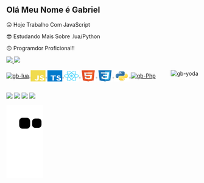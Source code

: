 ## Olá Meu Nome é Gabriel

😜  Hoje Trabalho Com JavaScript

😎 Estudando Mais Sobre  .lua/Python

🙃 Programdor Proficional!!


<div>
  <a href="https://github.com/ItaChiGabriel">
  <img height="180em" src="https://github-readme-stats.vercel.app/api?username=ItaChiGabriel&show_icons=true&theme=dark&include_all_commits=true&count_private=true"/>
  <img height="180em" src="https://github-readme-stats.vercel.app/api/top-langs/?username=ItaChiGabriel&layout=compact&langs_count=7&theme=dark"/>
</div>
<div style="display: inline_block"><br>
	<img align="center" alt="gb-lua" height="30" width="40" src="https://upload.wikimedia.org/wikipedia/commons/thumb/c/cf/Lua-Logo.svg/1200px-Lua-Logo.svg.png">
  <img align="center" alt="gb-Js" height="30" width="40" src="https://raw.githubusercontent.com/devicons/devicon/master/icons/javascript/javascript-plain.svg">
  <img align="center" alt="gb-Ts" height="30" width="40" src="https://raw.githubusercontent.com/devicons/devicon/master/icons/typescript/typescript-plain.svg">
  <img align="center" alt="gb-React" height="30" width="40" src="https://raw.githubusercontent.com/devicons/devicon/master/icons/react/react-original.svg">
  <img align="center" alt="gb-HTML" height="30" width="40" src="https://raw.githubusercontent.com/devicons/devicon/master/icons/html5/html5-original.svg">
  <img align="center" alt="gb-CSS" height="30" width="40" src="https://raw.githubusercontent.com/devicons/devicon/master/icons/css3/css3-original.svg">
  <img align="center" alt="gb-Python" height="30" width="40" src="https://raw.githubusercontent.com/devicons/devicon/master/icons/python/python-original.svg">
  <img align="center" alt="gb-Php" height="30" width="40" src="https://img.icons8.com/color/452/php.png">
  <img align="right" alt="gb-yoda" src="https://cdn.discordapp.com/avatars/704425386007724034/a_25bebf1498c98960065a35ce280d0f1e.gif?">
</div>
  
  ##
 
<div> 
  <a href="https://www.youtube.com/channel/UC_-uuuZbY0AAt9CViNzvc-Q" target="_blank"><img src="https://img.shields.io/badge/YouTube-FF0000?style=for-the-badge&logo=youtube&logoColor=white" target="_blank"></a>
  <a href="https://instagram.com/ItaChiGabriel" target="_blank"><img src="https://img.shields.io/badge/-Instagram-%23E4405F?style=for-the-badge&logo=instagram&logoColor=white" target="_blank"></a>
 	<a href="https://www.twitch.tv/gabrielgitachi" target="_blank"><img src="https://img.shields.io/badge/Twitch-9146FF?style=for-the-badge&logo=twitch&logoColor=white" target="_blank"></a>
 <a href="https://discord.gg/Vy2A5RYKsY" target="_blank"><img src="https://img.shields.io/badge/Discord-7289DA?style=for-the-badge&logo=discord&logoColor=white" target="_blank"></a> 
 
 ![Snake animation](https://github.com/rafaballerini/rafaballerini/blob/output/github-contribution-grid-snake.svg)
	
	
